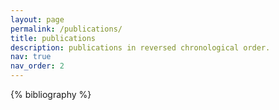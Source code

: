 ```yaml
---
layout: page
permalink: /publications/
title: publications
description: publications in reversed chronological order.
nav: true
nav_order: 2
---
```


<!-- _pages/publications.md -->

<!-- Bibsearch Feature -->

<div class="publications">

{% bibliography %}

</div>
